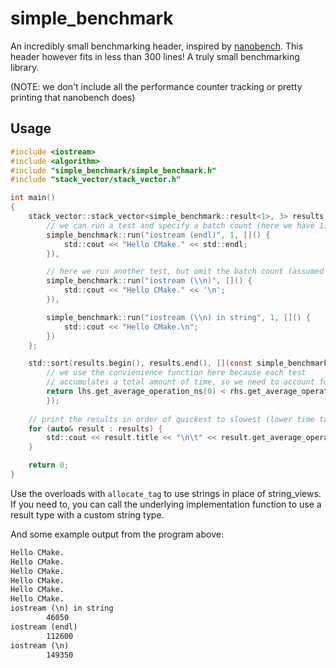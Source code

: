 simple_benchmark
================

An incredibly small benchmarking header, inspired by [nanobench](https://github.com/martinus/nanobench).
This header however fits in less than 300 lines! A truly small benchmarking library.

(NOTE: we don't include all the performance counter tracking or pretty printing that nanobench does)

Usage
-----

```c
#include <iostream>
#include <algorithm>
#include "simple_benchmark/simple_benchmark.h"
#include "stack_vector/stack_vector.h"

int main()
{
	stack_vector::stack_vector<simple_benchmark::result<1>, 3> results = {
		// we can run a test and specify a batch count (here we have 1)
		simple_benchmark::run("iostream (endl)", 1, []() {
			std::cout << "Hello CMake." << std::endl;
		}),

		// here we run another test, but omit the batch count (assumed to be 1)
		simple_benchmark::run("iostream (\\n)", []() {
			std::cout << "Hello CMake." << '\n';
		}),

		simple_benchmark::run("iostream (\\n) in string", 1, []() {
			std::cout << "Hello CMake.\n";
		}) 
	};

	std::sort(results.begin(), results.end(), [](const simple_benchmark::result<1>& lhs, const simple_benchmark::result<1>& rhs) {
		// we use the convienience function here because each test
		// accumulates a total amount of time, so we need to account for the loop and batch count of each test
		return lhs.get_average_operation_ns(0) < rhs.get_average_operation_ns(0);
		});
	
	// print the results in order of quickest to slowest (lower time taken is better)
	for (auto& result : results) {
		std::cout << result.title << "\n\t" << result.get_average_operation_ns(0) << '\n';
	}

	return 0;
}
```

Use the overloads with `allocate_tag` to use strings in place of string_views. If you need to, you can call the underlying implementation function to use a result type with a custom string type.

And some example output from the program above:
```txt
Hello CMake.
Hello CMake.
Hello CMake.
Hello CMake.
Hello CMake.
Hello CMake.
iostream (\n) in string
        46050
iostream (endl)
        112600
iostream (\n)
        149350
```